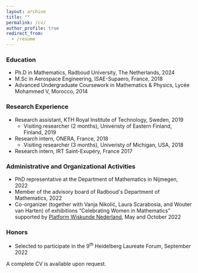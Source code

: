 ```yaml
---
layout: archive
title: ""
permalink: /cv/
author_profile: true
redirect_from:
  - /resume
---
```


### Education

* Ph.D in Mathematics, Radboud University, The Netherlands, 2024
* M.Sc in Aerospace Engineering, ISAE-Supaero, France, 2018
* Advanced Undergraduate Coursework in Mathematics & Physics, Lycée Mohammed V, Morocco, 2014
  
### Research Experience 

* Research assistant, KTH Royal Institute of Technology, Sweden, 2019
	* Visiting researcher (2 months), Univeristy of Eastern Finland, Finland, 2019
* Research intern, ONERA, France, 2018
	* Visiting researcher (3 months), Univeristy of Michigan, USA, 2018
* Research intern, IRT Saint-Exupéry, France 2017

### Administrative and Organizational Activities

* PhD representative at the Department of Mathematics in Nijmegen, 2022
* Member of the advisory board of Radboud's Department of Mathematics, 2022
* Co-organizer (together with Vanja Nikoli&#263;, Laura Scarabosia, and Wouter van Harten) of exhibitions “Celebrating Women in Mathematics” supported by [Platform Wiskunde Nederland](https://platformwiskunde.nl/wp-content/uploads/2022/09/WIM_report.pdf), May and October 2022 

### Honors
* Selected to participate in the 9<sup>th</sup> Heidelberg Laureate Forum, September 2022

A complete CV is available upon request.
